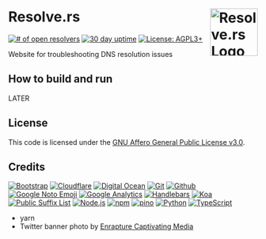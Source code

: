 # Resolve.rs [<img alt="Resolve.rs Logo" src="https://resolve.rs/favicon.svg" height="96" align="right"/>](https://resolve.rs)

[![# of open resolvers](https://img.shields.io/badge/dynamic/json.svg?label=Open+resolvers&url=https%3A%2F%2Fresolve.rs%2Fstatus.json&query=%24.resolvers)](https://resolve.rs/resolvers/index.html)
[![30 day uptime](https://img.shields.io/nodeping/uptime/9c97500s-fhkx-44pj-8lpp-yq4bzpgq0cen.svg?label=30-day%20uptime&style=flat)](https://nodeping.com/reports/checks/9c97500s-fhkx-44pj-8lpp-yq4bzpgq0cen)
[![License: AGPL3+](https://img.shields.io/badge/license-AGPL3%2B-green.svg?style=flat)](LICENSE.txt)

Website for troubleshooting DNS resolution issues

## How to build and run

LATER

## License

This code is licensed under the [GNU Affero General Public License v3.0](LICENSE.txt).

## Credits

[![Bootstrap](https://www.vectorlogo.zone/logos/getbootstrap/getbootstrap-ar21.svg)](http://getbootstrap.com/ "HTML/CSS Framework")
[![Cloudflare](https://www.vectorlogo.zone/logos/cloudflare/cloudflare-ar21.svg)](https://www.cloudflare.com/ "CDN")
[![Digital Ocean](https://www.vectorlogo.zone/logos/digitalocean/digitalocean-ar21.svg)](https://www.digitalocean.com/ "Hosting")
[![Git](https://www.vectorlogo.zone/logos/git-scm/git-scm-ar21.svg)](https://git-scm.com/ "Version control")
[![Github](https://www.vectorlogo.zone/logos/github/github-ar21.svg)](https://github.com/ "Code hosting")
[![Google Noto Emoji](https://www.vectorlogo.zone/logos/google/google-ar21.svg)](https://github.com/googlei18n/noto-emoji "Favicon")
[![Google Analytics](https://www.vectorlogo.zone/logos/google_analytics/google_analytics-ar21.svg)](https://www.google.com/analytics "Traffic Measurement")
[![Handlebars](https://www.vectorlogo.zone/logos/handlebarsjs/handlebarsjs-ar21.svg)](http://handlebarsjs.com/ "Templating")
[![Koa](https://www.vectorlogo.zone/logos/koajs/koajs-ar21.svg)](https://koajs.com/ "Web framework")
[![Public Suffix List](https://www.vectorlogo.zone/logos/mozilla/mozilla-ar21.svg)](https://publicsuffix.org/)
[![Node.js](https://www.vectorlogo.zone/logos/nodejs/nodejs-ar21.svg)](https://nodejs.org/ "Application Server")
[![npm](https://www.vectorlogo.zone/logos/npmjs/npmjs-ar21.svg)](https://www.npmjs.com/ "JS Package Management")
[![pino](https://www.vectorlogo.zone/logos/getpinoio/getpinoio-ar21.svg)](https://www.getpino.io/ "Logging")
[![Python](https://www.vectorlogo.zone/logos/python/python-ar21.svg)](https://www.python.org/ "data load script")
[![TypeScript](https://www.vectorlogo.zone/logos/typescriptlang/typescriptlang-ar21.svg)](https://www.typescriptlang.org/ "Programming Language")

* yarn
* Twitter banner photo by [Enrapture Captivating Media](https://unsplash.com/@enrapture)

